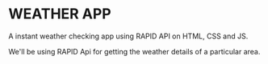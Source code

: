 # WEATHER APP

A instant weather checking app using RAPID API on HTML, CSS and JS. 

We'll be using RAPID Api for getting the weather details of a particular area.